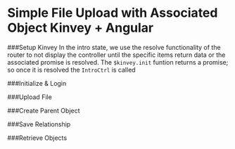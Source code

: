 Simple File Upload with Associated Object Kinvey + Angular
====

###Setup Kinvey
In the intro state, we use the resolve functionality of the router to not display the controller until the specific items
return data or the associated promise is resolved. The `$kinvey.init` funtion returns a promise; so once it is resolved the
`IntroCtrl` is called


###Initialize & Login




###Upload File

###Create Parent Object

###Save Relationship

###Retrieve Objects
